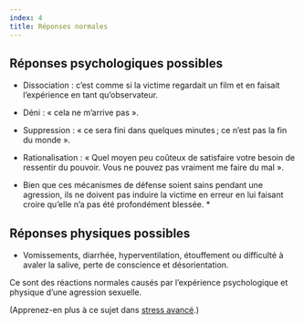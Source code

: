 ```yaml
---
index: 4
title: Réponses normales
---
```

## Réponses psychologiques possibles

* Dissociation : c’est comme si la victime regardait un film et en faisait l’expérience
en tant qu’observateur.
* Déni : « cela ne m’arrive pas ».
* Suppression : « ce sera fini dans quelques minutes ; ce n’est pas la fin du monde ».
* Rationalisation : « Quel moyen peu coûteux de satisfaire votre besoin de ressentir du pouvoir.
Vous ne pouvez pas vraiment me faire du mal ».

* Bien que ces mécanismes de défense soient sains pendant une agression, ils ne doivent pas induire la victime en erreur
 en lui faisant croire qu’elle n’a pas été profondément blessée. *

## Réponses physiques possibles

* Vomissements, diarrhée, hyperventilation, étouffement ou difficulté à avaler la salive, perte de conscience et désorientation.

Ce sont des réactions normales causés par l’expérience psychologique et physique
d’une agression sexuelle.

(Apprenez-en plus à ce sujet dans [stress avancé](umbrella://stress/stress/advanced).)